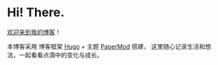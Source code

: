 # Hi! There.

[欢迎来到我的博客](https://kennems.github.io)！

本博客采用 博客框架 [Hugo](https://gohugo.io/) + 主题 [PaperMod](https://github.com/adityatelange/hugo-PaperMod) 搭建， 这里随心记录生活和想法，一起看看点滴中的变化与成长。

